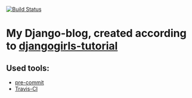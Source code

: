 [![Build Status](https://travis-ci.org/kpi-web-guild/django-girls-blog-Miseracle.svg?branch=master)](https://travis-ci.org/kpi-web-guild/django-girls-blog-Miseracle)

# My Django-blog, created according to [djangogirls-tutorial](https://www.gitbook.com/book/djangogirls/djangogirls-tutorial/details)
## Used tools:
- [pre-commit](http://pre-commit.com/)
- [Travis-CI](https://travis-ci.org/)

